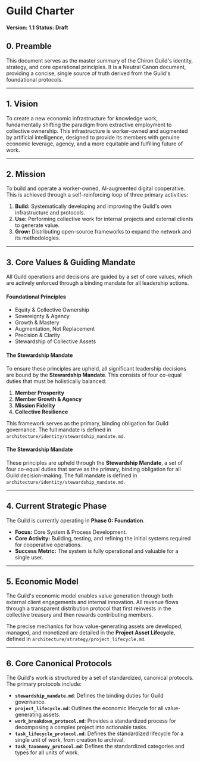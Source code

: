 # Guild Charter

**Version: 1.1**
**Status: Draft**

## 0. Preamble

This document serves as the master summary of the Chiron Guild's identity, strategy, and core operational principles. It is a Neutral Canon document, providing a concise, single source of truth derived from the Guild's foundational protocols.

---

## 1. Vision

To create a new economic infrastructure for knowledge work, fundamentally shifting the paradigm from extractive employment to collective ownership. This infrastructure is worker-owned and augmented by artificial intelligence, designed to provide its members with genuine economic leverage, agency, and a more equitable and fulfilling future of work.

---

## 2. Mission

To build and operate a worker-owned, AI-augmented digital cooperative. This is achieved through a self-reinforcing loop of three primary activities:
1.  **Build:** Systematically developing and improving the Guild's own infrastructure and protocols.
2.  **Use:** Performing collective work for internal projects and external clients to generate value.
3.  **Grow:** Distributing open-source frameworks to expand the network and its methodologies.

---

## 3. Core Values & Guiding Mandate

All Guild operations and decisions are guided by a set of core values, which are actively enforced through a binding mandate for all leadership actions.

#### Foundational Principles
*   Equity & Collective Ownership
*   Sovereignty & Agency
*   Growth & Mastery
*   Augmentation, Not Replacement
*   Precision & Clarity
*   Stewardship of Collective Assets

#### The Stewardship Mandate
To ensure these principles are upheld, all significant leadership decisions are bound by the **Stewardship Mandate**. This consists of four co-equal duties that must be holistically balanced:

1.  **Member Prosperity**
2.  **Member Growth & Agency**
3.  **Mission Fidelity**
4.  **Collective Resilience**

This framework serves as the primary, binding obligation for Guild governance. The full mandate is defined in `architecture/identity/stewardship_mandate.md`.

#### The Stewardship Mandate
These principles are upheld through the **Stewardship Mandate**, a set of four co-equal duties that serve as the primary, binding obligation for all Guild decision-making. The full mandate is defined in `architecture/identity/stewardship_mandate.md`.

---

## 4. Current Strategic Phase

The Guild is currently operating in **Phase 0: Foundation**.

*   **Focus:** Core System & Process Development.
*   **Core Activity:** Building, testing, and refining the initial systems required for cooperative operations.
*   **Success Metric:** The system is fully operational and valuable for a single user.

---

## 5. Economic Model

The Guild's economic model enables value generation through both external client engagements and internal innovation. All revenue flows through a transparent distribution protocol that first reinvests in the collective treasury and then rewards contributing members.

The precise mechanics for how value-generating assets are developed, managed, and monetized are detailed in the **Project Asset Lifecycle**, defined in `architecture/strategy/project_lifecycle.md`.

---

## 6. Core Canonical Protocols

The Guild's work is structured by a set of standardized, canonical protocols. The primary protocols include:

*   **`stewardship_mandate.md`**: Defines the binding duties for Guild governance.
*   **`project_lifecycle.md`**: Outlines the economic lifecycle for all value-generating assets.
*   **`work_breakdown_protocol.md`**: Provides a standardized process for decomposing a complex project into actionable tasks.
*   **`task_lifecycle_protocol.md`**: Defines the standardized lifecycle for a single unit of work, from creation to archival.
*   **`task_taxonomy_protocol.md`**: Defines the standardized categories and types for all units of work.